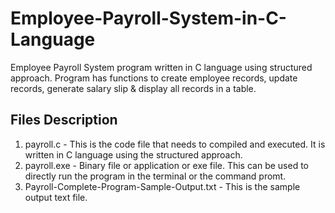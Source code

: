 # Employee-Payroll-System-in-C-Language
Employee Payroll System program written in C language using structured approach. Program has functions to create employee records, update records, generate salary slip &amp; display all records in a table.

## Files Description

1. payroll.c - This is the code file that needs to compiled and executed. It is written in C language using the structured approach.
2. payroll.exe - Binary file or application or exe file. This can be used to directly run the program in the terminal or the command promt.
3. Payroll-Complete-Program-Sample-Output.txt - This is the sample output text file.
